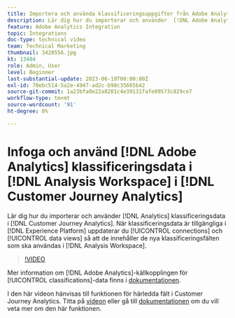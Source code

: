 ```yaml
---
title: Importera och använda klassificeringsuppgifter från Adobe Analytics
description: Lär dig hur du importerar och använder  [!DNL Adobe Analytics] klassificeringsdata i [!DNL Customer Journey Analytics].
feature: Adobe Analytics Integration
topic: Integrations
doc-type: technical video
team: Technical Marketing
thumbnail: 3420556.jpg
kt: 13484
role: Admin, User
level: Beginner
last-substantial-update: 2023-06-19T00:00:00Z
exl-id: 70ebc514-5a2e-4947-ad2c-b90c35665b42
source-git-commit: 1a23bfa0e22a8201c4e39131fafe09573c829ce7
workflow-type: tm+mt
source-wordcount: '91'
ht-degree: 0%

---
```


# Infoga och använd [!DNL Adobe Analytics] klassificeringsdata i [!DNL Analysis Workspace] i [!DNL Customer Journey Analytics]

Lär dig hur du importerar och använder [!DNL Analytics] klassificeringsdata i [!DNL Customer Journey Analytics]. När klassificeringsdata är tillgängliga i [!DNL Experience Platform] uppdaterar du [!UICONTROL connections] och [!UICONTROL data views] så att de innehåller de nya klassificeringsfälten som ska användas i [!DNL Analysis Workspace]. 

>[!VIDEO](https://video.tv.adobe.com/v/3420556/?quality=12&learn=on)

Mer information om [!DNL Adobe Analytics]-källkopplingen för [!UICONTROL classifications]-data finns i [dokumentationen](https://experienceleague.adobe.com/docs/experience-platform/sources/ui-tutorials/create/adobe-applications/classifications.html?lang=sv-SE).

I den här videon hänvisas till funktionen för härledda fält i Customer Journey Analytics. Titta på [videon](https://experienceleague.adobe.com/docs/customer-journey-analytics-learn/tutorials/data-views/derived-fields-in-cja.html?lang=sv-SE) eller gå till [dokumentationen](https://experienceleague.adobe.com/docs/analytics-platform/using/cja-dataviews/derived-fields.html?lang=sv-SE) om du vill veta mer om den här funktionen.
